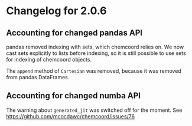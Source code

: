 # Changelog for 2.0.6

## Accounting for changed pandas API

pandas removed indexing with sets, which chemcoord relies on.
We now cast sets explicitly to lists before indexing, so it is still possible
to use sets for indexing of chemcoord objects.

The `append` method of `Cartesian` was removed, because it was removed
from pandas DataFrames.


## Accounting for changed numba API

The warning about `generated_jit` was switched off for the moment.
See https://github.com/mcocdawc/chemcoord/issues/76


